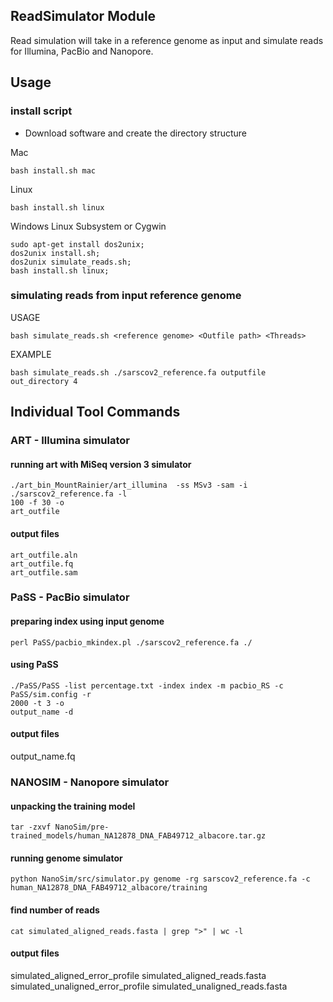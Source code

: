 ## ReadSimulator Module
Read simulation will take in a reference genome as input and simulate reads for 
Illumina, PacBio and Nanopore. 


## Usage

### install script
* Download software and create the directory structure

Mac
```
bash install.sh mac
```

Linux
```                                                                             
bash install.sh linux                                                          
```

Windows Linux Subsystem or Cygwin
```
sudo apt-get install dos2unix;
dos2unix install.sh;
dos2unix simulate_reads.sh;
bash install.sh linux;
```

### simulating reads from input reference genome

USAGE
```
bash simulate_reads.sh <reference genome> <Outfile path> <Threads>
```

EXAMPLE
```
bash simulate_reads.sh ./sarscov2_reference.fa outputfile out_directory 4
```

## Individual Tool Commands

### ART - Illumina simulator

#### running art with MiSeq version 3 simulator
```
./art_bin_MountRainier/art_illumina  -ss MSv3 -sam -i ./sarscov2_reference.fa -l
100 -f 30 -o
art_outfile
```

#### output files
```
art_outfile.aln
art_outfile.fq
art_outfile.sam
```

### PaSS - PacBio simulator
#### preparing index using input genome
```
perl PaSS/pacbio_mkindex.pl ./sarscov2_reference.fa ./
```

#### using PaSS
```
./PaSS/PaSS -list percentage.txt -index index -m pacbio_RS -c PaSS/sim.config -r
2000 -t 3 -o
output_name -d 
```

#### output files
output_name.fq

### NANOSIM - Nanopore simulator
#### unpacking the training model
```
tar -zxvf NanoSim/pre-trained_models/human_NA12878_DNA_FAB49712_albacore.tar.gz
```

#### running genome simulator
```
python NanoSim/src/simulator.py genome -rg sarscov2_reference.fa -c
human_NA12878_DNA_FAB49712_albacore/training
```

#### find number of reads
```
cat simulated_aligned_reads.fasta | grep ">" | wc -l 
```

#### output files
simulated_aligned_error_profile
simulated_aligned_reads.fasta
simulated_unaligned_error_profile
simulated_unaligned_reads.fasta
